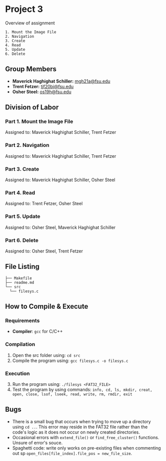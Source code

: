 
# Project 3

Overview of assignment 
```
1. Mount the Image File
2. Navigation
3. Create
4. Read
5. Update
6. Delete
```

## Group Members

- **Maverick Haghighat Schiller:** mgh21a@fsu.edu
- **Trent Fetzer:** tjf20bj@fsu.edu
- **Osher Steel:** os19h@fsu.edu
  
## Division of Labor

### Part 1. Mount the Image File
Assigned to: Maverick Haghighat Schiller, Trent Fetzer
### Part 2. Navigation
  Assigned to: Maverick Haghighat Schiller, Trent Fetzer
### Part 3. Create
  Assigned to: Maverick Haghighat Schiller, Osher Steel
### Part 4. Read
  Assigned to: Trent Fetzer, Osher Steel
### Part 5. Update
  Assigned to: Osher Steel, Maverick Haghighat Schiller
### Part 6. Delete
  Assigned to: Osher Steel, Trent Fetzer

## File Listing
```
├── Makefile
├── readme.md
└── src
  └── filesys.c
```
## How to Compile & Execute

### Requirements
- **Compiler**: `gcc` for C/C++

### Compilation
1. Open the src folder using: `cd src`
2. Compile the program using: `gcc filesys.c -o filesys.c`

### Execution
3. Run the program using: `./filesys <FAT32_FILE>`
4. Test the program by using commands: `info, cd, ls, mkdir, creat, open, close, lsof, lseek, read, write, rm, rmdir, exit`

## Bugs
- There is a small bug that occurs when trying to move up a directory using `cd ..`. This error may reside in the FAT32 file rather than the code's logic as it does not occur on newly created directories.
- Occasional errors with `extend_file()` or `find_free_cluster()` functions. Unsure of error's souce.
- Spaghetti code: write only works on pre-existing files when commenting out sp `open_files[file_index].file_pos = new_file_size`.
